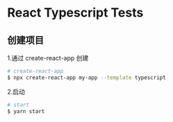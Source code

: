 # React Typescript Tests

## 创建项目

1.通过 create-react-app 创建

```sh
# create-react-app
$ npx create-react-app my-app --template typescript
```

2.启动

```sh
# start
$ yarn start
```
